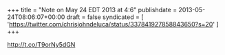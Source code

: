 +++
title = "Note on May 24 EDT 2013 at 4:6"
publishdate = 2013-05-24T08:06:07+00:00
draft = false
syndicated = [ 'https://twitter.com/chrisjohndeluca/status/337841927858843650?s=20' ]
+++

http://t.co/T9orNy5dGN
